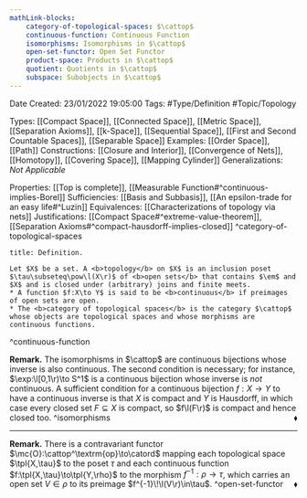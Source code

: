```yaml
---
mathLink-blocks:
    category-of-topological-spaces: $\cattop$
    continuous-function: Continuous Function
    isomorphisms: Isomorphisms in $\cattop$
    open-set-functor: Open Set Functor
    product-space: Products in $\cattop$
    quotient: Quotients in $\cattop$
    subspace: Subobjects in $\cattop$
---
```


<div class="topSpace"></div>

Date Created: 23/01/2022 19:05:00
Tags: #Type/Definition #Topic/Topology

Types: [[Compact Space]], [[Connected Space]], [[Metric Space]], [[Separation Axioms]], [[k-Space]], [[Sequential Space]], [[First and Second Countable Spaces]], [[Separable Space]]
Examples: [[Order Space]], [[Path]]
Constructions: [[Closure and Interior]], [[Convergence of Nets]], [[Homotopy]], [[Covering Space]], [[Mapping Cylinder]]
Generalizations: <i>Not Applicable</i>

Properties: [[Top is complete]], [[Measurable Function#^continuous-implies-Borel]]
Sufficiencies: [[Basis and Subbasis]], [[An epsilon-trade for an easy life#^Luzin]]
Equivalences: [[Characterizations of topology via nets]]
Justifications: [[Compact Space#^extreme-value-theorem]], [[Separation Axioms#^compact-hausdorff-implies-closed]]
^category-of-topological-spaces

``` ad-Definition
title: Definition.

Let $X$ be a set. A <b>topology</b> on $X$ is an inclusion poset $\tau\subseteq\pow\l(X\r)$ of <b>open sets</b> that contains $\em$ and $X$ and is closed under (arbitrary) joins and finite meets.
* A function $f:X\to Y$ is said to be <b>continuous</b> if preimages of open sets are open.
* The <b>category of topological spaces</b> is the category $\cattop$ whose objects are topological spaces and whose morphisms are continuous functions.

```
^continuous-function

<b>Remark.</b> The isomorphisms in $\cattop$ are continuous bijections whose inverse is also continuous. The second condition is necessary; for instance, $\exp:\l[0,1\r)\to S^1$ is a continuous bijection whose inverse is <i>not</i> continuous. A sufficient condition for a continuous bijection $f:X\to Y$ to have a continuous inverse is that $X$ is compact and $Y$ is Hausdorff, in which case every closed set $F\subseteq X$ is compact, so $f\l(F\r)$ is compact and hence closed too.<span style="float:right;">$\blacklozenge$</span> ^isomorphisms

---

<b>Remark.</b> There is a contravariant functor $\mc{O}:\cattop^\textrm{op}\to\catord$ mapping each topological space $\tpl{X,\tau}$ to the poset $\tau$ and each continuous function $f:\tpl{X,\tau}\to\tpl{Y,\rho}$ to the morphism $f^{-1}:\rho\to\tau$, which carries an open set $V\in\rho$ to its preimage $f^{-1}\!\l(V\r)\in\tau$.<span style="float:right;">$\blacklozenge$</span> ^open-set-functor
